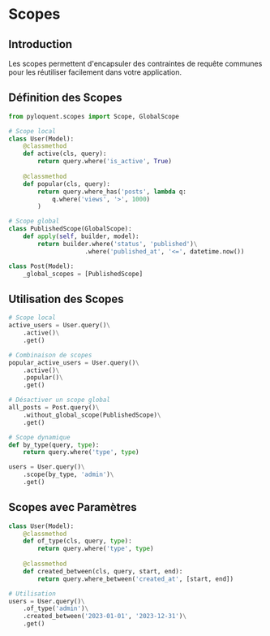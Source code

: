# Scopes

## Introduction

Les scopes permettent d'encapsuler des contraintes de requête communes pour les réutiliser facilement dans votre application.

## Définition des Scopes

```python
from pyloquent.scopes import Scope, GlobalScope

# Scope local
class User(Model):
    @classmethod
    def active(cls, query):
        return query.where('is_active', True)
        
    @classmethod
    def popular(cls, query):
        return query.where_has('posts', lambda q:
            q.where('views', '>', 1000)
        )

# Scope global
class PublishedScope(GlobalScope):
    def apply(self, builder, model):
        return builder.where('status', 'published')\
                     .where('published_at', '<=', datetime.now())

class Post(Model):
    _global_scopes = [PublishedScope]
```

## Utilisation des Scopes

```python
# Scope local
active_users = User.query()\
    .active()\
    .get()

# Combinaison de scopes
popular_active_users = User.query()\
    .active()\
    .popular()\
    .get()

# Désactiver un scope global
all_posts = Post.query()\
    .without_global_scope(PublishedScope)\
    .get()

# Scope dynamique
def by_type(query, type):
    return query.where('type', type)

users = User.query()\
    .scope(by_type, 'admin')\
    .get()
```

## Scopes avec Paramètres

```python
class User(Model):
    @classmethod
    def of_type(cls, query, type):
        return query.where('type', type)
        
    @classmethod
    def created_between(cls, query, start, end):
        return query.where_between('created_at', [start, end])

# Utilisation
users = User.query()\
    .of_type('admin')\
    .created_between('2023-01-01', '2023-12-31')\
    .get()
``` 